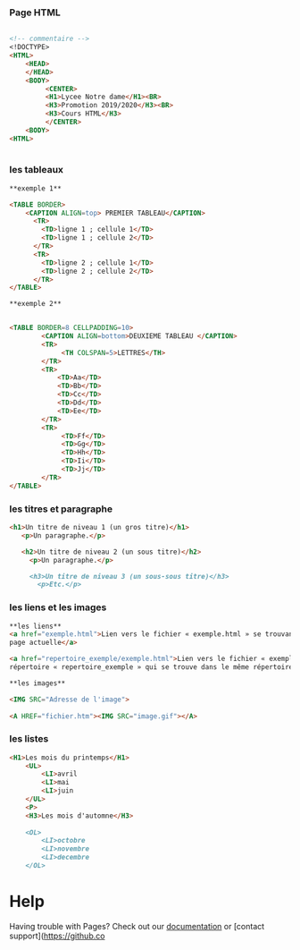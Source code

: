 ### Page HTML

```markdown

<!-- commentaire -->
<!DOCTYPE>
<HTML>
    <HEAD>
    </HEAD>
    <BODY>
         <CENTER>
         <H1>Lycee Notre dame</H1><BR>
         <H3>Promotion 2019/2020</H3><BR>
         <H3>Cours HTML</H3>
         </CENTER>
    <BODY>
<HTML>
  
````  
  ### les tableaux
 ```markdown 
 **exemple 1**
 
<TABLE BORDER>
     <CAPTION ALIGN=top> PREMIER TABLEAU</CAPTION>
       <TR>
         <TD>ligne 1 ; cellule 1</TD>
         <TD>ligne 1 ; cellule 2</TD>
       </TR>
       <TR>
         <TD>ligne 2 ; cellule 1</TD>
         <TD>ligne 2 ; cellule 2</TD>
       </TR>
 </TABLE>
 
 **exemple 2**
 

 <TABLE BORDER=8 CELLPADDING=10>
         <CAPTION ALIGN=bottom>DEUXIEME TABLEAU </CAPTION>
         <TR>
              <TH COLSPAN=5>LETTRES</TH>
         </TR>
         <TR>
             <TD>Aa</TD>
             <TD>Bb</TD>
             <TD>Cc</TD>
             <TD>Dd</TD>
             <TD>Ee</TD>
         </TR>
         <TR>
              <TD>Ff</TD>
              <TD>Gg</TD>
              <TD>Hh</TD>
              <TD>Ii</TD>
              <TD>Jj</TD>
         </TR>
 </TABLE>
 

````

### les titres et paragraphe


 ```markdown 
<h1>Un titre de niveau 1 (un gros titre)</h1>
    <p>Un paragraphe.</p>

    <h2>Un titre de niveau 2 (un sous titre)</h2>
      <p>Un paragraphe.</p>

      <h3>Un titre de niveau 3 (un sous-sous titre)</h3>
        <p>Etc.</p>

````

### les liens et les images

```markdown 
**les liens**
<a href="exemple.html">Lien vers le fichier « exemple.html » se trouvant dans le même répertoire que la
page actuelle</a>

<a href="repertoire_exemple/exemple.html">Lien vers le fichier « exemple.html » se trouvant dans le
répertoire « repertoire_exemple » qui se trouve dans le même répertoire que la page actuelle</a>

**les images**

<IMG SRC="Adresse de l'image"> 
    
<A HREF="fichier.htm"><IMG SRC="image.gif"></A>

````


### les listes

```markdown 
<H1>Les mois du printemps</H1>
    <UL>
        <LI>avril
        <LI>mai
        <LI>juin
    </UL>
    <P>
    <H3>Les mois d'automne</H3>
        
    <OL>
        <LI>octobre
        <LI>novembre
        <LI>decembre
    </OL>
````





# Help
Having trouble with Pages? Check out our [documentation](https://help.github.com/categories/github-pages-basics/) or [contact support](https://github.co
